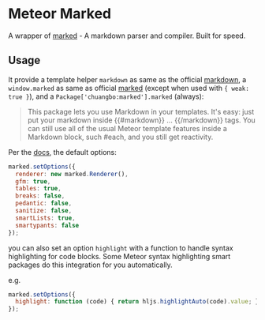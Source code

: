 # Meteor Marked

A wrapper of [marked](https://github.com/chjj/marked) - 
A markdown parser and compiler. Built for speed.

## Usage

It provide a template helper `markdown` as same as the official [markdown](http://docs.meteor.com/#/basic/markdown), a `window.marked` as same as official [marked](https://github.com/chjj/marked) (except when
used with `{ weak: true }`), and a `Package['chuangbo:marked'].marked` (always):

> This package lets you use Markdown in your templates. It's easy: just put your markdown inside {{#markdown}} ... {{/markdown}} tags. You can still use all of the usual Meteor template features inside a Markdown block, such #each, and you still get reactivity.

Per the [docs](https://github.com/chjj/marked), the default options:

```js
marked.setOptions({
  renderer: new marked.Renderer(),
  gfm: true,
  tables: true,
  breaks: false,
  pedantic: false,
  sanitize: false,
  smartLists: true,
  smartypants: false
});
```

you can also set an option `highlight` with a function to handle syntax highlighting for code blocks.
Some Meteor syntax highlighting smart packages do this integration for you automatically.

e.g.

```js
marked.setOptions({
  highlight: function (code) { return hljs.highlightAuto(code).value; }
});
```
